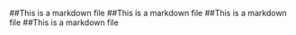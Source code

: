 
##This is a markdown file
##This is a markdown file
##This is a markdown file
##This is a markdown file 
